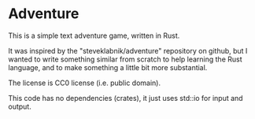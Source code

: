 
Adventure
=========

This is a simple text adventure game, written in Rust.

It was inspired by the "steveklabnik/adventure" repository
on github, but I wanted to write something similar from scratch
to help learning the Rust language, and to make something a
little bit more substantial.

The license is CC0 license (i.e. public domain).

This code has no dependencies (crates), it just uses std::io
for input and output.


